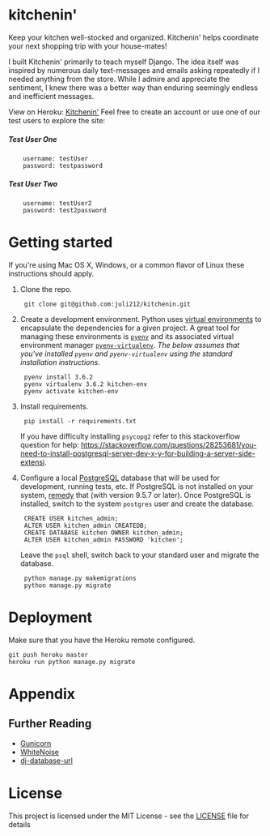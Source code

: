 # kitchenin'

Keep your kitchen well-stocked and organized. Kitchenin' helps coordinate your next shopping trip with your house-mates!

I built Kitchenin' primarily to teach myself Django. The idea itself was inspired by numerous daily text-messages and emails asking repeatedly if I needed anything from the store. While I admire and appreciate the sentiment, I knew there was a better way than enduring seemingly endless and inefficient messages.

View on Heroku: [Kitchenin'](http://kitchenin.herokuapp.com/)
Feel free to create an account or use one of our test users to explore the site:
##### Test User One
        username: testUser
        password: testpassword
##### Test User Two
        username: testUser2
        password: test2password

# Getting started

If you're using Mac OS X, Windows, or a common flavor of Linux these instructions should apply.

1. Clone the repo.

        git clone git@github.com:juli212/kitchenin.git

2. Create a development environment. Python uses [virtual environments](http://docs.python-guide.org/en/latest/dev/virtualenvs/) to encapsulate the dependencies for a given project. A great tool for managing these environments is [`pyenv`](https://github.com/pyenv/pyenv) and its associated virtual environment manager [`pyenv-virtualenv`](https://github.com/pyenv/pyenv-virtualenv). *The below assumes that you've installed `pyenv` and `pyenv-virtualenv` using the standard installation instructions.*

        pyenv install 3.6.2
        pyenv virtualenv 3.6.2 kitchen-env
        pyenv activate kitchen-env

3. Install requirements.
       
        pip install -r requirements.txt

    If you have difficulty installing `psycopg2` refer to this stackoverflow question for help: https://stackoverflow.com/questions/28253681/you-need-to-install-postgresql-server-dev-x-y-for-building-a-server-side-extensi.

4. Configure a local [PostgreSQL](https://www.postgresql.org/) database that will be used for development, running tests, etc. If PostgreSQL is not installed on your system, [remedy](https://www.postgresql.org/download/) that (with version 9.5.7 or later). Once PostgreSQL is installed, switch to the system `postgres` user and create the database.

        CREATE USER kitchen_admin;
        ALTER USER kitchen_admin CREATEDB;
        CREATE DATABASE kitchen OWNER kitchen_admin;
        ALTER USER kitchen_admin PASSWORD 'kitchen';

    Leave the `psql` shell, switch back to your standard user and migrate the database.

        python manage.py makemigrations
        python manage.py migrate

# Deployment

Make sure that you have the Heroku remote configured.

    git push heroku master
    heroku run python manage.py migrate

# Appendix

## Further Reading

- [Gunicorn](https://warehouse.python.org/project/gunicorn/)
- [WhiteNoise](https://warehouse.python.org/project/whitenoise/)
- [dj-database-url](https://warehouse.python.org/project/dj-database-url/)

# License
This project is licensed under the MIT License - see the [LICENSE](LICENSE) file for details
